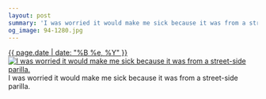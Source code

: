 ```yaml
---
layout: post
summary: 'I was worried it would make me sick because it was from a street-side parilla.'
og_image: 94-1280.jpg
---
```


<p>
  <time><a href="/94">{{ page.date | date: "%B %e, %Y" }}</a></time>
  <a href="/94"><img src="{{ site.assets_url }}/94-640.jpg" srcset="{{ site.assets_url }}/94-1280.jpg 1280w, {{ site.assets_url }}/94-960.jpg 960w, {{ site.assets_url }}/94-640.jpg 640w, {{ site.assets_url }}/94-320.jpg 320w" sizes="(min-width: 700px) 50vw, calc(100vw - 2rem)" alt="I was worried it would make me sick because it was from a street-side parilla." /></a>
  <span>I was worried it would make me sick because it was from a street-side parilla.</span>
</p>
